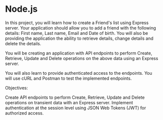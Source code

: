 # Node.js

In this project, you will learn how to create a Friend's list using Express server. Your application should allow you to add a friend with the following details: First name, Last name, Email and Date of birth. You will also be providing the application the ability to retrieve details, change details and delete the details.

You will be creating an application with API endpoints to perform Create, Retrieve, Update and Delete operations on the above data using an Express server.

You will also learn to provide authenticated access to the endpoints. You will use cURL and Postman to test the implemented endpoints.

Objectives:

Create API endpoints to perform Create, Retrieve, Update and Delete operations on transient data with an Express server.
Implement authentication at the session level using JSON Web Tokens (JWT) for authorized access.
